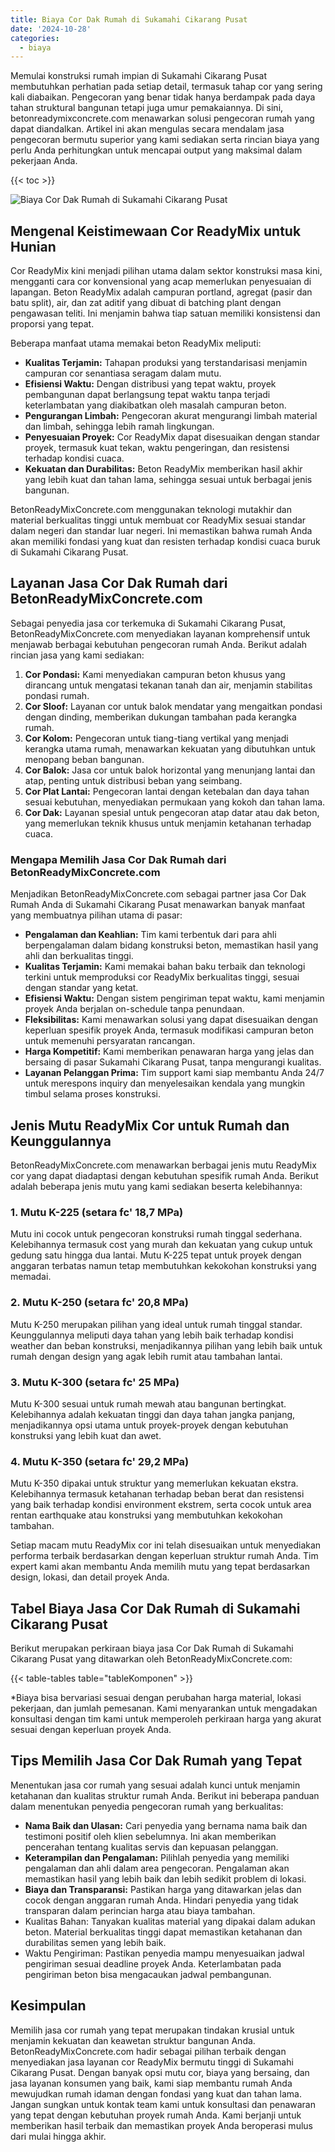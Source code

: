 ```yaml
---
title: Biaya Cor Dak Rumah di Sukamahi Cikarang Pusat
date: '2024-10-28'
categories:
  - biaya
---
```


Memulai konstruksi rumah impian di Sukamahi Cikarang Pusat membutuhkan perhatian pada setiap detail, termasuk tahap cor yang sering kali diabaikan. Pengecoran yang benar tidak hanya berdampak pada daya tahan struktural bangunan tetapi juga umur pemakaiannya. Di sini, betonreadymixconcrete.com menawarkan solusi pengecoran rumah yang dapat diandalkan. Artikel ini akan mengulas secara mendalam jasa pengecoran bermutu superior yang kami sediakan serta rincian biaya yang perlu Anda perhitungkan untuk mencapai output yang maksimal dalam pekerjaan Anda.

{{< toc >}}

![Biaya Cor Dak Rumah di Sukamahi Cikarang Pusat](https://betoncor8.github.io/cor/harga-beton-readymix-concrete%20(24).png)

## Mengenal Keistimewaan Cor ReadyMix untuk Hunian

Cor ReadyMix kini menjadi pilihan utama dalam sektor konstruksi masa kini, mengganti cara cor konvensional yang acap memerlukan penyesuaian di lapangan. Beton ReadyMix adalah campuran portland, agregat (pasir dan batu split), air, dan zat aditif yang dibuat di batching plant dengan pengawasan teliti. Ini menjamin bahwa tiap satuan memiliki konsistensi dan proporsi yang tepat.

Beberapa manfaat utama memakai beton ReadyMix meliputi:

- **Kualitas Terjamin:** Tahapan produksi yang terstandarisasi menjamin campuran cor senantiasa seragam dalam mutu.
- **Efisiensi Waktu:** Dengan distribusi yang tepat waktu, proyek pembangunan dapat berlangsung tepat waktu tanpa terjadi keterlambatan yang diakibatkan oleh masalah campuran beton.
- **Pengurangan Limbah:** Pengecoran akurat mengurangi limbah material dan limbah, sehingga lebih ramah lingkungan.
- **Penyesuaian Proyek:** Cor ReadyMix dapat disesuaikan dengan standar proyek, termasuk kuat tekan, waktu pengeringan, dan resistensi terhadap kondisi cuaca.
- **Kekuatan dan Durabilitas:** Beton ReadyMix memberikan hasil akhir yang lebih kuat dan tahan lama, sehingga sesuai untuk berbagai jenis bangunan.

BetonReadyMixConcrete.com menggunakan teknologi mutakhir dan material berkualitas tinggi untuk membuat cor ReadyMix sesuai standar dalam negeri dan standar luar negeri. Ini memastikan bahwa rumah Anda akan memiliki fondasi yang kuat dan resisten terhadap kondisi cuaca buruk di Sukamahi Cikarang Pusat.

## Layanan Jasa Cor Dak Rumah dari BetonReadyMixConcrete.com

Sebagai penyedia jasa cor terkemuka di Sukamahi Cikarang Pusat, BetonReadyMixConcrete.com menyediakan layanan komprehensif untuk menjawab berbagai kebutuhan pengecoran rumah Anda. Berikut adalah rincian jasa yang kami sediakan:

1. **Cor Pondasi:** Kami menyediakan campuran beton khusus yang dirancang untuk mengatasi tekanan tanah dan air, menjamin stabilitas pondasi rumah.
2. **Cor Sloof:** Layanan cor untuk balok mendatar yang mengaitkan pondasi dengan dinding, memberikan dukungan tambahan pada kerangka rumah.
3. **Cor Kolom:** Pengecoran untuk tiang-tiang vertikal yang menjadi kerangka utama rumah, menawarkan kekuatan yang dibutuhkan untuk menopang beban bangunan.
4. **Cor Balok:** Jasa cor untuk balok horizontal yang menunjang lantai dan atap, penting untuk distribusi beban yang seimbang.
5. **Cor Plat Lantai:** Pengecoran lantai dengan ketebalan dan daya tahan sesuai kebutuhan, menyediakan permukaan yang kokoh dan tahan lama.
6. **Cor Dak:** Layanan spesial untuk pengecoran atap datar atau dak beton, yang memerlukan teknik khusus untuk menjamin ketahanan terhadap cuaca.

### Mengapa Memilih Jasa Cor Dak Rumah dari BetonReadyMixConcrete.com

Menjadikan BetonReadyMixConcrete.com sebagai partner jasa Cor Dak Rumah Anda di Sukamahi Cikarang Pusat menawarkan banyak manfaat yang membuatnya pilihan utama di pasar:

- **Pengalaman dan Keahlian:** Tim kami terbentuk dari para ahli berpengalaman dalam bidang konstruksi beton, memastikan hasil yang ahli dan berkualitas tinggi.
- **Kualitas Terjamin:** Kami memakai bahan baku terbaik dan teknologi terkini untuk memproduksi cor ReadyMix berkualitas tinggi, sesuai dengan standar yang ketat.
- **Efisiensi Waktu:** Dengan sistem pengiriman tepat waktu, kami menjamin proyek Anda berjalan on-schedule tanpa penundaan.
- **Fleksibilitas:** Kami menawarkan solusi yang dapat disesuaikan dengan keperluan spesifik proyek Anda, termasuk modifikasi campuran beton untuk memenuhi persyaratan rancangan.
- **Harga Kompetitif:** Kami memberikan penawaran harga yang jelas dan bersaing di pasar Sukamahi Cikarang Pusat, tanpa mengurangi kualitas.
- **Layanan Pelanggan Prima:** Tim support kami siap membantu Anda 24/7 untuk merespons inquiry dan menyelesaikan kendala yang mungkin timbul selama proses konstruksi.

## Jenis Mutu ReadyMix Cor untuk Rumah dan Keunggulannya

BetonReadyMixConcrete.com menawarkan berbagai jenis mutu ReadyMix cor yang dapat diadaptasi dengan kebutuhan spesifik rumah Anda. Berikut adalah beberapa jenis mutu yang kami sediakan beserta kelebihannya:

### 1\. Mutu K-225 (setara fc' 18,7 MPa)

Mutu ini cocok untuk pengecoran konstruksi rumah tinggal sederhana. Kelebihannya termasuk cost yang murah dan kekuatan yang cukup untuk gedung satu hingga dua lantai. Mutu K-225 tepat untuk proyek dengan anggaran terbatas namun tetap membutuhkan kekokohan konstruksi yang memadai.

### 2\. Mutu K-250 (setara fc' 20,8 MPa)

Mutu K-250 merupakan pilihan yang ideal untuk rumah tinggal standar. Keunggulannya meliputi daya tahan yang lebih baik terhadap kondisi weather dan beban konstruksi, menjadikannya pilihan yang lebih baik untuk rumah dengan design yang agak lebih rumit atau tambahan lantai.

### 3\. Mutu K-300 (setara fc' 25 MPa)

Mutu K-300 sesuai untuk rumah mewah atau bangunan bertingkat. Kelebihannya adalah kekuatan tinggi dan daya tahan jangka panjang, menjadikannya opsi utama untuk proyek-proyek dengan kebutuhan konstruksi yang lebih kuat dan awet.

### 4\. Mutu K-350 (setara fc' 29,2 MPa)

Mutu K-350 dipakai untuk struktur yang memerlukan kekuatan ekstra. Kelebihannya termasuk ketahanan terhadap beban berat dan resistensi yang baik terhadap kondisi environment ekstrem, serta cocok untuk area rentan earthquake atau konstruksi yang membutuhkan kekokohan tambahan.

Setiap macam mutu ReadyMix cor ini telah disesuaikan untuk menyediakan performa terbaik berdasarkan dengan keperluan struktur rumah Anda. Tim expert kami akan membantu Anda memilih mutu yang tepat berdasarkan design, lokasi, dan detail proyek Anda.

## Tabel Biaya Jasa Cor Dak Rumah di Sukamahi Cikarang Pusat

Berikut merupakan perkiraan biaya jasa Cor Dak Rumah di Sukamahi Cikarang Pusat yang ditawarkan oleh BetonReadyMixConcrete.com:

{{< table-tables table="tableKomponen" >}}

\*Biaya bisa bervariasi sesuai dengan perubahan harga material, lokasi pekerjaan, dan jumlah pemesanan. Kami menyarankan untuk mengadakan konsultasi dengan tim kami untuk memperoleh perkiraan harga yang akurat sesuai dengan keperluan proyek Anda.

## Tips Memilih Jasa Cor Dak Rumah yang Tepat

Menentukan jasa cor rumah yang sesuai adalah kunci untuk menjamin ketahanan dan kualitas struktur rumah Anda. Berikut ini beberapa panduan dalam menentukan penyedia pengecoran rumah yang berkualitas:

- **Nama Baik dan Ulasan:** Cari penyedia yang bernama nama baik dan testimoni positif oleh klien sebelumnya. Ini akan memberikan pencerahan tentang kualitas servis dan kepuasan pelanggan.
- **Keterampilan dan Pengalaman:** Pilihlah penyedia yang memiliki pengalaman dan ahli dalam area pengecoran. Pengalaman akan memastikan hasil yang lebih baik dan lebih sedikit problem di lokasi.
- **Biaya dan Transparansi:** Pastikan harga yang ditawarkan jelas dan cocok dengan anggaran rumah Anda. Hindari penyedia yang tidak transparan dalam perincian harga atau biaya tambahan.
- Kualitas Bahan: Tanyakan kualitas material yang dipakai dalam adukan beton. Material berkualitas tinggi dapat memastikan ketahanan dan durabilitas semen yang lebih baik.
- Waktu Pengiriman: Pastikan penyedia mampu menyesuaikan jadwal pengiriman sesuai deadline proyek Anda. Keterlambatan pada pengiriman beton bisa mengacaukan jadwal pembangunan.

## Kesimpulan

Memilih jasa cor rumah yang tepat merupakan tindakan krusial untuk menjamin kekuatan dan keawetan struktur bangunan Anda. BetonReadyMixConcrete.com hadir sebagai pilihan terbaik dengan menyediakan jasa layanan cor ReadyMix bermutu tinggi di Sukamahi Cikarang Pusat. Dengan banyak opsi mutu cor, biaya yang bersaing, dan jasa layanan konsumen yang baik, kami siap membantu rumah Anda mewujudkan rumah idaman dengan fondasi yang kuat dan tahan lama. Jangan sungkan untuk kontak team kami untuk konsultasi dan penawaran yang tepat dengan kebutuhan proyek rumah Anda. Kami berjanji untuk memberikan hasil terbaik dan memastikan proyek Anda beroperasi mulus dari mulai hingga akhir.
